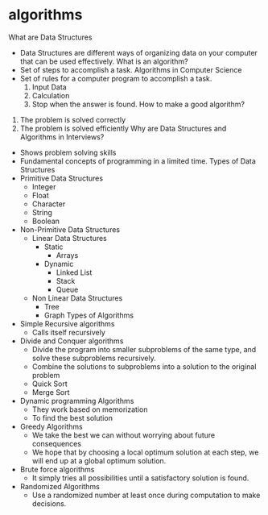 # algorithms

What are Data Structures
  *  Data Structures are different ways of organizing data on your computer that can be used effectively.
What is an algorithm? 
  *  Set of steps to accomplish a task.
Algorithms in Computer Science
  *  Set of rules for a computer program to accomplish a task.
     1.  Input Data
     2.  Calculation
     3.  Stop when the answer is found.
How to make a good algorithm?
  1. The problem is solved correctly
  2. The problem is solved efficiently
Why are Data Structures and Algorithms in Interviews?
  *  Shows problem solving skills
  *  Fundamental concepts of programming in a limited time.
Types of Data Structures
  *  Primitive Data Structures
     *  Integer
     *  Float
     *  Character
     *  String
     *  Boolean
  *  Non-Primitive Data Structures
     *  Linear Data Structures
        *  Static
           *  Arrays
        *  Dynamic
           *  Linked List
           *  Stack
           *  Queue
     * Non Linear Data Structures
       * Tree
       * Graph
Types of Algorithms
  *  Simple Recursive algorithms
     *  Calls itself recursively     
  *  Divide and Conquer algorithms
     *  Divide the program into smaller subproblems of the same type, and solve these subproblems recursively.
     *  Combine the solutions to subproblems into a solution to the original problem
     *  Quick Sort
     *  Merge Sort
  *  Dynamic programming Algorithms
     *  They work based on memorization
     *  To find the best solution
  *  Greedy Algorithms
     *  We take the best we can without worrying about future consequences
     *  We hope that by choosing a local optimum solution at each step, we will end up at a global optimum solution.
  *  Brute force algorithms
     *  It simply tries all possibilities until a satisfactory solution is found.
  *  Randomized Algorithms
     *  Use a randomized number at least once during computation to make decisions.

